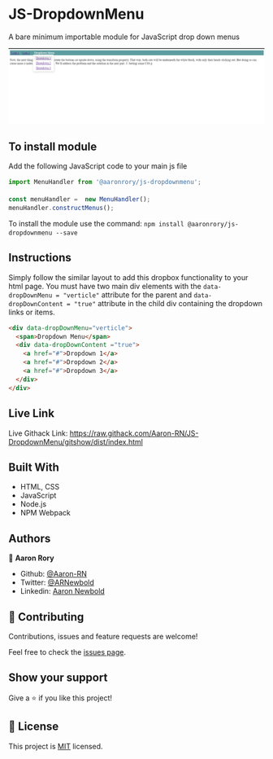 # JS-DropdownMenu
A bare minimum importable module for JavaScript drop down menus

![screenshot](./screenshot.png)

## To install module

Add the following JavaScript code to your main js file
```JavaScript
import MenuHandler from '@aaronrory/js-dropdownmenu';

const menuHandler =  new MenuHandler();
menuHandler.constructMenus();
```
To install the module use the command:
```npm install @aaronrory/js-dropdownmenu --save```

## Instructions

Simply follow the similar layout to add this dropbox functionality to your html page.
You must have two main div elements with the ``` data-dropDownMenu = "verticle" ``` attribute for the parent and
``` data-dropDownContent = "true" ``` attribute in the child div containing the dropdown links or items.

```html
<div data-dropDownMenu="verticle">
  <span>Dropdown Menu</span>
  <div data-dropDownContent ="true">
    <a href="#">Dropdown 1</a>
    <a href="#">Dropdown 2</a>
    <a href="#">Dropdown 3</a>
  </div>
</div>
```

## Live Link
Live Githack Link: https://raw.githack.com/Aaron-RN/JS-DropdownMenu/gitshow/dist/index.html

## Built With

- HTML, CSS
- JavaScript
- Node.js
- NPM Webpack

## Authors

👤 **Aaron Rory**

- Github: [@Aaron-RN](https://github.com/Aaron-RN)
- Twitter: [@ARNewbold](https://twitter.com/ARNewbold)
- Linkedin: [Aaron Newbold](https://www.linkedin.com/in/aaron-newbold-1b9233187/)

## 🤝 Contributing

Contributions, issues and feature requests are welcome!

Feel free to check the [issues page](issues/).

## Show your support

Give a ⭐️ if you like this project!

## 📝 License

This project is [MIT](lic.url) licensed.
